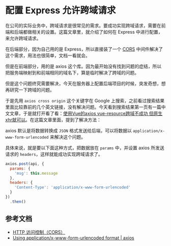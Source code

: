 # 配置 Express 允许跨域请求

在公司的实际业务中，跨域请求是很常见的需求。要成功实现跨域请求，需要在前端和后端都做相关的设置。这篇文章里，就介绍了如何在 Express 中进行配置，来允许跨域请求。

在后端部分，因为自己用的是 Express，所以直接装了一个 [CORS](https://github.com/expressjs/cors) 中间件解决了这个需求，用法也很简单，文档一看就会。

但是在前端部分，用的是 axios 这个库。因为最开始没有找到问题的症结，所以把服务端映射到和前端相同的域名下，算是临时解决了跨域的问题。

但是这个问题终究需要解决，今天在服务器上配置后端项目的时候，突发奇想，想再研究一下跨域的问题。

于是先用 `axios cross origin` 这个关键字在 Google 上搜索，之前看过搜索结果里面比较靠前的几个英文链接，没有解决问题。今天看到搜索结果第一页有一篇中文文章，于是就打开看了看：[使用Vue的axios vue-resource跨域不成功 但原生xhr就可以](https://segmentfault.com/q/1010000008292792)。在这篇文章里面，提到了解决方法：

axios 默认是将数据转换成 `JSON` 格式发送给后端，可以将数据以 `application/x-www-form-urlencoded` 来解决这个问题。

具体来说，就是要以下面这种方式，把数据放在 `params` 中，并设置 axios 所发送请求的 `headers`，这样就能成功实现跨域请求了。

```js
axios.post(api, {
  params: {
    'msg': this.message
  },
  headers: {
    'Content-Type': 'application/x-www-form-urlencoded'
  }
})
  .then()
```

## 参考文档

- [HTTP 访问控制（CORS）](https://developer.mozilla.org/zh-CN/docs/Web/HTTP/Access_control_CORS)
- [Using application/x-www-form-urlencoded format | axios](https://github.com/axios/axios#using-applicationx-www-form-urlencoded-format)
